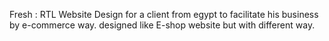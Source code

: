 Fresh : 
RTL Website Design for a client from egypt to facilitate his business by e-commerce way. 
designed like E-shop website but with different way.
 
